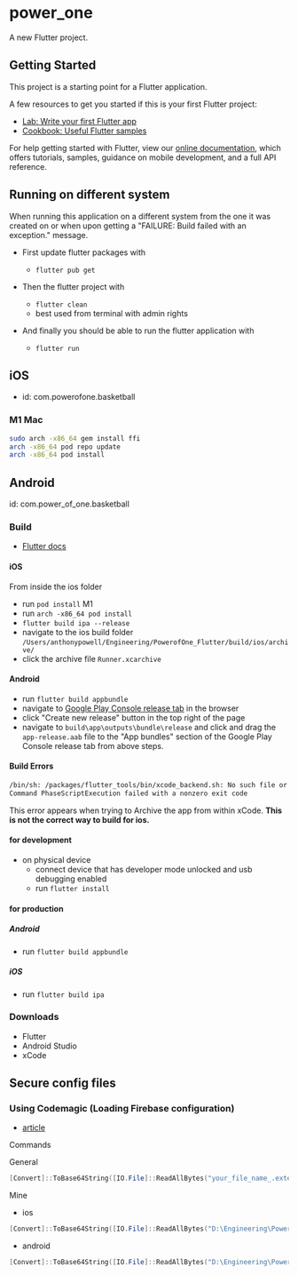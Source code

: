 # power_one

A new Flutter project.

## Getting Started

This project is a starting point for a Flutter application.

A few resources to get you started if this is your first Flutter project:

- [Lab: Write your first Flutter app](https://flutter.dev/docs/get-started/codelab)
- [Cookbook: Useful Flutter samples](https://flutter.dev/docs/cookbook)

For help getting started with Flutter, view our
[online documentation](https://flutter.dev/docs), which offers tutorials,
samples, guidance on mobile development, and a full API reference.

## Running on different system

When running this application on a different system from the one it was created on or when upon getting a "FAILURE: Build failed with an exception." message.

- First update flutter packages with

  - `flutter pub get`

- Then the flutter project with

  - `flutter clean`
  - best used from terminal with admin rights

- And finally you should be able to run the flutter application with
  - `flutter run`

## iOS

- id: com.powerofone.basketball

### M1 Mac

```bash
sudo arch -x86_64 gem install ffi
arch -x86_64 pod repo update
arch -x86_64 pod install
```

## Android

id: com.power_of_one.basketball

### Build

- [Flutter docs](https://docs.flutter.dev/deployment/android)

#### iOS

From inside the ios folder

- run `pod install`
M1
- run `arch -x86_64 pod install`
- `flutter build ipa --release`
- navigate to the ios build folder `/Users/anthonypowell/Engineering/PowerofOne_Flutter/build/ios/archive/`
- click the archive file `Runner.xcarchive`

#### Android

- run `flutter build appbundle`
- navigate to [Google Play Console release tab](https://play.google.com/console/u/0/developers/6443463758289469480/app/4976145265421419016/tracks/production?tab=releases) in the browser
- click "Create new release" button in the top right of the page
- navigate to `build\app\outputs\bundle\release` and click and drag the `app-release.aab` file to the "App bundles" section of the Google Play Console release tab from above steps.

#### Build Errors

```bash
/bin/sh: /packages/flutter_tools/bin/xcode_backend.sh: No such file or directory
Command PhaseScriptExecution failed with a nonzero exit code
```

This error appears when trying to Archive the app from within xCode. **This is not the correct way to build for ios.**

#### for development

- on physical device
  - connect device that has developer mode unlocked and usb debugging enabled
  - run `flutter install`

#### for production

##### Android

- run `flutter build appbundle`

##### iOS

- run `flutter build ipa`

### Downloads

- Flutter
- Android Studio
- xCode

## Secure config files

### Using Codemagic (Loading Firebase configuration)

- [article](https://docs.codemagic.io/variables/environment-variable-groups/#storing-sensitive-valuesfiles)

Commands

General

```powershell
[Convert]::ToBase64String([IO.File]::ReadAllBytes("your_file_name_.extension")) | Set-Clipboard
```

Mine

- ios

```powershell
[Convert]::ToBase64String([IO.File]::ReadAllBytes("D:\Engineering\PowerofOne_Flutter\ios\Runner\Info.plist")) | Set-Clipboard
```

- android

```powershell
[Convert]::ToBase64String([IO.File]::ReadAllBytes("D:\Engineering\PowerofOne_Flutter\android\app\google-services.json")) | Set-Clipboard
```
